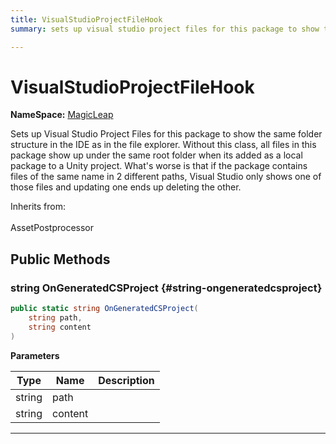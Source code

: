 ```yaml
---
title: VisualStudioProjectFileHook
summary: sets up visual studio project files for this package to show the same folder structure in the ide as in the file explorer. without this class, all files in this package show up under the same root folder when its added as a local package to a unity project. what's worse is that if the package contains files of the same name in 2 different paths, visual studio only shows one of those files and updating one ends up deleting the other. 

---
```


# VisualStudioProjectFileHook



**NameSpace:** 
[MagicLeap](/versioned_docs/version-14-Jun-2023/unity-api/api/UnityEditor.XR.MagicLeap/UnityEditor.XR.MagicLeap.md) 


Sets up Visual Studio Project Files for this package to show the same folder structure in the IDE as in the file explorer. Without this class, all files in this package show up under the same root folder when its added as a local package to a Unity project. What's worse is that if the package contains files of the same name in 2 different paths, Visual Studio only shows one of those files and updating one ends up deleting the other.   


Inherits from: <br></br>AssetPostprocessor




## Public Methods

### string OnGeneratedCSProject {#string-ongeneratedcsproject}

```csharp
public static string OnGeneratedCSProject(
    string path,
    string content
)
```


**Parameters**

| Type | Name  | Description  | 
|--|--|--|
| string |path||
| string |content||






-----------


